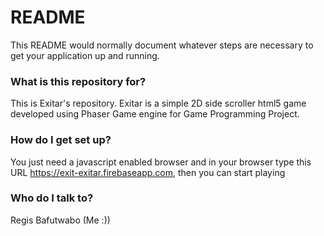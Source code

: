 # README #

This README would normally document whatever steps are necessary to get your application up and running.

### What is this repository for? ###

This is Exitar's repository. Exitar is a simple 2D side scroller html5 game developed using Phaser Game engine for Game Programming Project. 

### How do I get set up? ###

You just need a javascript enabled browser and in your browser type this URL https://exit-exitar.firebaseapp.com, then you can start playing

### Who do I talk to? ###

 Regis Bafutwabo (Me :))
